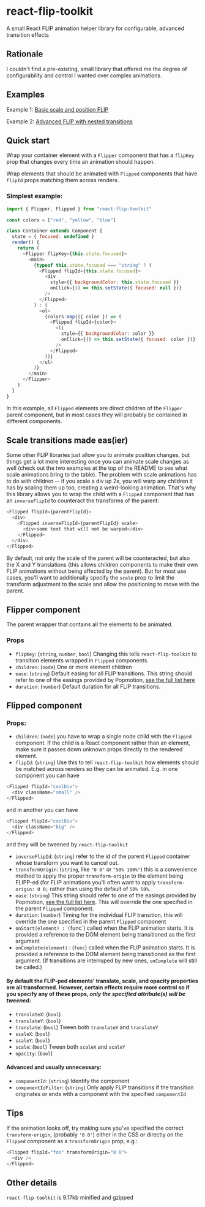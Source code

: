 # react-flip-toolkit

A small React FLIP animation helper library for configurable, advanced transition effects

## Rationale

I couldn't find a pre-existing, small library that offered me the degree of configurability and control I wanted over complex animations.

## Examples

Example 1: [Basic scale and position FLIP](https://literate-fly.surge.sh/guitar)

Example 2: [Advanced FLIP with nested transitions](https://literate-fly.surge.sh/cards)

## Quick start

Wrap your container element with a `Flipper` component that has a `flipKey` prop that changes every time an animation should happen.

Wrap elements that should be animated with `Flipped` components that have `flipId` props matching them across renders.

### Simplest example:

```js
import { Flipper, Flipped } from "react-flip-toolkit"

const colors = ["red", "yellow", "blue"]

class Container extends Component {
  state = { focused: undefined }
  render() {
    return (
      <Flipper flipKey={this.state.focused}>
        <main>
          {typeof this.state.focused === "string" ? (
            <Flipped flipId={this.state.focused}>
              <div
                style={{ backgroundColor: this.state.focused }}
                onClick={() => this.setState({ focused: null })}
              />
            </Flipped>
          ) : (
            <ul>
              {colors.map(({ color }) => (
                <Flipped flipId={color}>
                  <li
                    style={{ backgroundColor: color }}
                    onClick={() => this.setState({ focused: color })}
                  />
                </Flipped>
              ))}
            </ul>
          )}
        </main>
      </Flipper>
    )
  }
}
```

In this example, all `Flipped` elements are direct children of the `Flipper` parent component, but in most cases they will probably be contained in different components.

## Scale transitions made eas(ier)

Some other FLIP libraries just allow you to animate position changes, but things get a lot more interesting once you can animate scale changes as well (check out the two examples at the top of the README to see what scale animations bring to the table).
The problem with scale animations has to do with children -- if you scale a div up 2x, you will warp any children it has by scaling them up too, creating a weird-looking animation. That's why this library allows you to wrap the child with a `Flipped` component that has an `inverseFlipId` to counteract the transforms of the parent:

```js
<Flipped flipId={parentFlipId}>
  <div>
    <Flipped inverseFlipId={parentFlipId} scale>
      <div>some text that will not be warped</div>
    </Flipped>
  </div>
</Flipped>
```

By default, not only the scale of the parent will be counteracted, but also the X and Y translations (this allows children components to make their own FLIP animations without being affected by the parent).
But for most use cases, you'll want to additionally specify the `scale` prop to limit the transform adjustment to the scale and allow the positioning to move with the parent.

## Flipper component

The parent wrapper that contains all the elements to be animated.

### Props

- `flipKey`: (`string`, `number`, `bool`) Changing this tells `react-flip-toolkit` to transition elements wrapped in `Flipped` components.
- `children`: (`node`) One or more element children
- `ease`: (`string`) Default easing for all FLIP transitions. This string should refer to one of the easings provided by Popmotion, [see the full list here]()
- `duration`: (`number`) Default duration for all FLIP transitions.

## Flipped component

### Props:

- `children`: (`node`) you have to wrap a single node child with the `Flipped` component. If the child is a React component rather than an element, make sure it passes down unknown props directly to the rendered element.
- `flipId`: (`string`) Use this to tell `react-flip-toolkit` how elements should be matched across renders so they can be animated. E.g. in one component you can have

```js
<Flipped flipId="coolDiv">
  <div className="small" />
</Flipped>
```

and in another you can have

```js
<Flipped flipId="coolDiv">
  <div className="big" />
</Flipped>
```

and they will be tweened by `react-flip-toolkit`

- `inverseFlipId`: (`string`) refer to the id of the parent `Flipped` container whose transform you want to cancel out.
- `transformOrigin`: (`string`, like `"0 0"` or `"50% 100%"`) this is a convenience method to apply the proper `transform-origin` to the element being FLIPP-ed (for FLIP animations you'll often want to apply `transform-origin: 0 0;` rather than using the default of `50% 50%`.
- `ease`: (`string`) This string should refer to one of the easings provided by Popmotion, [see the full list here](). This will override the one specified in the parent `Flipped` component.
- `duration`: (`number`) Timing for the individual FLIP transition, this will override the one specified in the parent `Flipped` component
- `onStart(element) : (`func`) called when the FLIP animation starts. It is provided a reference to the DOM element being transitioned as the first argument
- `onComplete(element)` : (`func`) called when the FLIP animation starts. It is provided a reference to the DOM element being transitioned as the first argument. (If transitions are interruped by new ones, `onComplete` will still be called.)

#### By default the FLIP-ped elements' translate, scale, and opacity properties are all transformed. However, certain effects require more control so if you specify any of these props, _only the specified attribute(s) will be tweened_:

- `translateX`: (`bool`)
- `translateY`: (`bool`)
- `translate`: (`bool`) Tween both `translateX` and `translateY`
- `scaleX`: (`bool`)
- `scaleY`: (`bool`)
- `scale`: (`bool`) Tween both `scaleX` and `scaleY`
- `opacity`: (`bool`)

#### Advanced and usually unnecessary:

- `componentId`: (`string`) Identify the component
- `componentIdFilter`: (`string`) Only apply FLIP transitions if the transition originates or ends with a component with the specified `componentId`

## Tips

If the animation looks off, try making sure you've specified the correct `transform-origin`, (probably `'0 0'`) either in the CSS or directly on the `Flipped` component as a `transformOrigin` prop, e.g.:

```js
<Flipped flipId="foo" transformOrigin="0 0">
  <div />
</Flipped>
```

## Other details

`react-flip-toolkit` is 9.17kb minified and gzipped
